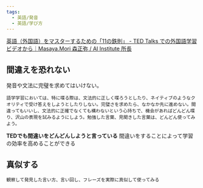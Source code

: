 ```yaml
---
tags:
  - 英語/発音
  - 英語/学び方
---
```

[英語（外国語）をマスターするための「11の鉄則」 - TED Talks での外国語学習ビデオから｜Masaya.Mori 森正弥 / AI Institute 所長](https://note.com/masayamori/n/n6e9463c74f65)

## 間違えを恐れない

発音や文法に完璧を求めてはいけない。
```
語学学習においては、特に喋る際は、文法的に正しく喋ろうとしたり、ネイティブのようなクオリティで受け答えをしようとしたりしない。完璧さを求めたら、なかなか先に進めない。間違ってもいいし、文法的に正確でなくても構わないという心持ちで、機会があればどんどん喋り、沢山の表現を試みるようにしよう。勉強した言葉、見聞きした言葉は、どんどん使ってみよう。
```

**TEDでも間違いをどんどんしようと言っている**
間違いをすることによって学習の効率を高めることができる

## 真似する
```
観察して発見した言い方、言い回し、フレーズを実際に真似して使ってみる
```

